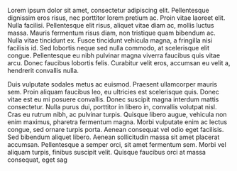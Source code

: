 Lorem ipsum dolor sit amet, consectetur adipiscing elit. Pellentesque dignissim eros risus, nec porttitor lorem pretium ac. Proin vitae laoreet elit. Nulla facilisi. Pellentesque elit risus, aliquet vitae diam ac, mollis luctus massa. Mauris fermentum risus diam, non tristique quam bibendum ac. Nulla vitae tincidunt ex. Fusce tincidunt vehicula magna, a fringilla nisi facilisis id. Sed lobortis neque sed nulla commodo, at scelerisque elit congue. Pellentesque eu nibh pulvinar magna viverra faucibus quis vitae arcu. Donec faucibus lobortis felis. Curabitur velit eros, accumsan eu velit a, hendrerit convallis nulla.

Duis vulputate sodales metus ac euismod. Praesent ullamcorper mauris sem. Proin aliquam faucibus leo, eu ultricies est scelerisque quis. Donec vitae est eu mi posuere convallis. Donec suscipit magna interdum mattis consectetur. Nulla purus dui, porttitor in libero in, convallis volutpat nisl. Cras eu rutrum nibh, ac pulvinar turpis. Quisque libero augue, vehicula non enim maximus, pharetra fermentum magna. Morbi vulputate enim ac lectus congue, sed ornare turpis porta. Aenean consequat vel odio eget facilisis. Sed bibendum aliquet libero. Aenean sollicitudin massa sit amet placerat accumsan. Pellentesque a semper orci, sit amet fermentum sem. Morbi vel aliquam turpis, finibus suscipit velit. Quisque faucibus orci at massa consequat, eget sag